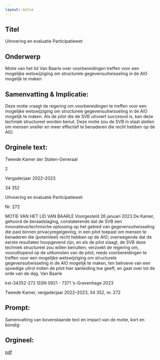 ```yaml
---
layout: motie
---
```

## Titel
Uitvoering en evaluatie Participatiewet
## Onderwerp
Motie van het lid Van Baarle over voorbereidingen treffen voor een mogelijke wetswijziging om structurele gegevensuitwisseling in de AlO mogelijk te maken
## Samenvatting & Implicatie:

Deze motie vraagt de regering om voorbereidingen te treffen voor een mogelijke wetswijziging om structurele gegevensuitwisseling in de AlO mogelijk te maken. Als de pilot die de SVB uitvoert succesvol is, kan deze techniek structureel worden benut. Deze motie zou de SVB in staat stellen om mensen sneller en meer effectief te benaderen die recht hebben op de AIO.
## Orginele text:


Tweede Kamer der Staten-Generaal

2

Vergaderjaar 2022–2023

34 352

Uitvoering en evaluatie Participatiewet

Nr. 272

MOTIE VAN HET LID VAN BAARLE
Voorgesteld 26 januari 2023
De Kamer,
gehoord de beraadslaging,
constaterende dat de SVB een innovatieve/technische oplossing op het
gebied van gegevensuitwisseling die past binnen privacyregelgeving, in
een pilot toepast om mensen te benaderen die (potentieel) recht hebben
op de AIO;
overwegende dat de eerste resultaten hoopgevend zijn, en als de pilot
slaagt, de SVB deze techniek structureel zou willen benutten;
verzoekt de regering om, vooruitlopend op de uitkomsten van de pilot,
reeds voorbereidingen te treffen voor een mogelijke wetswijziging om
structurele gegevensuitwisseling in de AlO mogelijk te maken, ten
behoeve van een spoedige uitrol indien de pilot hier aanleiding toe geeft,
en gaat over tot de orde van de dag.
Van Baarle

kst-34352-272
ISSN 0921 - 7371
’s-Gravenhage 2023

Tweede Kamer, vergaderjaar 2022–2023, 34 352, nr. 272


## Prompt:
Samenvatting van bovenstaande text en impact van de motie, kort en bondig:

## Orgineel:
[pdf](https://gegevensmagazijn.tweedekamer.nl/OData/v4/2.0/Document(9a1e2a6f-ee8a-47b8-9a3c-d3edbbb4b5de)/resource)
